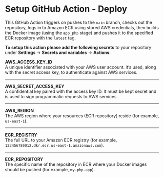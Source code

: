 # Setup GitHub Action - Deploy

This GitHub Action triggers on pushes to the `main` branch, checks out the repository, logs in to Amazon ECR using stored AWS credentials, then builds the Docker image (using the `app_php` stage) and pushes it to the specified ECR repository with the `latest` tag.

**To setup this action please add the following secrets** to your repository under **Settings** → **Secrets and variables** → **Actions**:

**AWS_ACCESS_KEY_ID**  
A unique identifier associated with your AWS user account. It’s used, along with the secret access key, to authenticate against AWS services.

---

**AWS_SECRET_ACCESS_KEY**  
A confidential key paired with the access key ID. It must be kept secret and is used to sign programmatic requests to AWS services.

---

**AWS_REGION**  
The AWS region where your resources (ECR repository) reside (for example, `us-east-1`).

---

**ECR_REGISTRY**  
The full URL to your Amazon ECR registry (for example, `123456789012.dkr.ecr.us-east-1.amazonaws.com`).

---

**ECR_REPOSITORY**  
The specific name of the repository in ECR where your Docker images should be pushed (for example, `my-php-app`).
